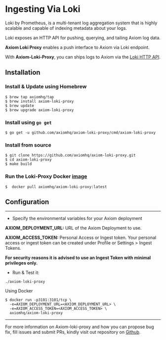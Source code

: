 <div class="axi-header">
  <h1>Ingesting Via Loki</h1>
</div>

Loki by Prometheus, is a multi-tenant log aggregation system that is highly scalable and capable of indexing metadata about your logs.

Loki exposes an HTTP API for pushing, querying, and tailing Axiom log data.

**Axiom Loki Proxy** enables a push interface to Axiom via Loki endpoint. 

With **Axiom-Loki-Proxy**, you can ships logs to Axiom via the  [Loki HTTP API](https://grafana.com/docs/loki/latest/api/#post-lokiapiv1push). 

## Installation

### Install & Update using Homebrew

```shell
$ brew tap axiomhq/tap
$ brew install axiom-loki-proxy
$ brew update
$ brew upgrade axiom-loki-proxy
```

### Install using `go get`

```shell
$ go get -u github.com/axiomhq/axiom-loki-proxy/cmd/axiom-loki-proxy
```

### Install from source

```shell
$ git clone https://github.com/axiomhq/axiom-loki-proxy.git
$ cd axiom-loki-proxy
$ make build
```

### Run the Loki-Proxy Docker [image](https://hub.docker.com/r/axiomhq/axiom-loki-proxy)

```shell
$  docker pull axiomhq/axiom-loki-proxy:latest
```

## Configuration

---

- Specify the environmental variables for your Axiom deployment

**AXIOM_DEPLOYMENT_URL:** URL of the Axiom Deployment to use. 

**AXIOM_ACCESS_TOKEN:** Personal Access or Ingest token. Your personal access or ingest token can be created under Profile or Settings > Ingest Tokens.

**For security reasons it is advised to use an Ingest Token with minimal privileges only.**

- Run & Test it:

```shell
./axiom-loki-proxy
```

Using Docker

```
$ docker run -p3101:3101/tcp \
  -e=AXIOM_DEPLOYMENT_URL=<AXIOM_DEPLOYMENT_URL> \
  -e=AXIOM_ACCESS_TOKEN=<AXIOM_ACCESS_TOKEN> \
  axiomhq/axiom-loki-proxy
```

---

For more information on Axiom-loki-proxy and how you can propose bug fix, fill issues and submit PRs, kindly visit out repository on [Github](https://github.com/axiomhq/axiom-loki-proxy). 




